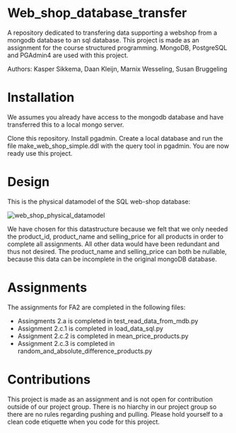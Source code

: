 # Web_shop_database_transfer
A repository dedicated to transfering data supporting a webshop from a mongodb database to an sql database. 
This project is made as an assignment for the course structured programming. 
MongoDB, PostgreSQL and PGAdmin4 are used with this project.

Authors: Kasper Sikkema, Daan Kleijn, Marnix Wesseling, Susan Bruggeling

# Installation
We assumes you already have access to the mongodb database and have transferred this to a local mongo server.

Clone this repository.
Install pgadmin. Create a local database and run the file make_web_shop_simple.ddl with the query tool in pgadmin.
You are now ready use this project.

# Design
This is the physical datamodel of the SQL web-shop database:

![web_shop_physical_datamodel](https://user-images.githubusercontent.com/96492291/158082661-25111f16-acdf-493c-a097-8c7961251d29.png)

We have chosen for this datastructure because we felt that we only needed the product_id, product_name and 
selling_price for all products in order to complete all assignments. All other data would have been redundant and 
thus not desired. The product_name and selling_price can both be nullable, because this data can be incomplete in 
the original mongoDB database.

# Assignments
The assignments for FA2 are completed in the following files:
- Assingments 2.a is completed in test_read_data_from_mdb.py
- Assignment 2.c.1 is completed in load_data_sql.py
- Assignment 2.c.2 is completed in mean_price_products.py
- Assignment 2.c.3 is completed in random_and_absolute_difference_products.py

# Contributions
This project is made as an assignment and is not open for contribution outside of our project group.
There is no hiarchy in our project group so there are no rules regarding pushing and pulling. 
Please hold yourself to a clean code etiquette when you code for this project.
 
